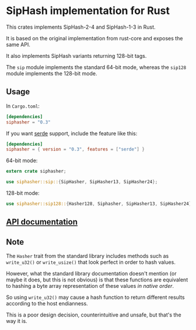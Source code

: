 SipHash implementation for Rust
===============================

This crates implements SipHash-2-4 and SipHash-1-3 in Rust.

It is based on the original implementation from rust-core and exposes the
same API.

It also implements SipHash variants returning 128-bit tags.

The `sip` module implements the standard 64-bit mode, whereas the `sip128`
module implements the 128-bit mode.

Usage
-----

In `Cargo.toml`:

```toml
[dependencies]
siphasher = "0.3"
```

If you want [serde](https://github.com/serde-rs/serde) support, include the feature like this:

```toml
[dependencies]
siphasher = { version = "0.3", features = ["serde"] }
```

64-bit mode:

```rust
extern crate siphasher;

use siphasher::sip::{SipHasher, SipHasher13, SipHasher24};
```

128-bit mode:

```rust
use siphasher::sip128::{Hasher128, Siphasher, SipHasher13, SipHasher24};
```

[API documentation](https://docs.rs/siphasher/)
-----------------------------------------------

Note
----

The `Hasher` trait from the standard library includes methods such as `write_u32()` or `write_usize()` that look perfect in order to hash values.

However, what the standard library documentation doesn't mention (or maybe it does, but this is not obvious) is that these functions are equivalent to hashing a byte array representation of these values *in native order*.

So using `write_u32()` may cause a hash function to return different results according to the host endianness.

This is a poor design decision, counterintuitive and unsafe, but that's the way it is.
